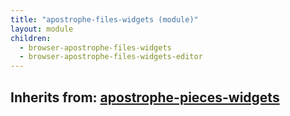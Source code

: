 ```yaml
---
title: "apostrophe-files-widgets (module)"
layout: module
children:
  - browser-apostrophe-files-widgets
  - browser-apostrophe-files-widgets-editor
---
```

## Inherits from: [apostrophe-pieces-widgets](../apostrophe-pieces-widgets/index.html)

